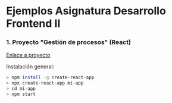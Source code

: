 # Ejemplos Asignatura Desarrollo Frontend II

### 1. Proyecto "Gestión de procesos" (React)

[Enlace a proyecto](/ejemplo-procesos/)

Instalación general:

```bash
> npm install -g create-react-app
> npx create-react-app mi-app
> cd mi-app
> npm start
```
